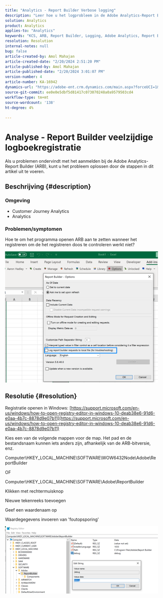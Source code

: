 ```yaml
---
title: "Analytics - Report Builder Verbose logging"
description: "Leer hoe u het logprobleem in de Adobe Analytics-Report Builder kunt oplossen."
solution: Analytics
product: Analytics
applies-to: "Analytics"
keywords: "KCS, ARB, Report Builder, Logging, Adobe Analytics, Report Builder Analytics"
resolution: Resolution
internal-notes: null
bug: false
article-created-by: Amol Mahajan
article-created-date: "2/20/2024 2:51:20 PM"
article-published-by: Amol Mahajan
article-published-date: "2/20/2024 3:01:07 PM"
version-number: 4
article-number: KA-16942
dynamics-url: "https://adobe-ent.crm.dynamics.com/main.aspx?forceUCI=1&pagetype=entityrecord&etn=knowledgearticle&id=8cb36b7f-ffcf-ee11-9079-6045bd0065b6"
source-git-commit: ee0e0e5dbf5d81417c073070248a0a9579503cd4
workflow-type: tm+mt
source-wordcount: '138'
ht-degree: 4%

---
```


# Analyse - Report Builder veelzijdige logboekregistratie


Als u problemen ondervindt met het aanmelden bij de Adobe Analytics-Report Builder (ARB), kunt u het probleem oplossen door de stappen in dit artikel uit te voeren.

## Beschrijving {#description}


### <b>Omgeving</b>

- Customer Journey Analytics
- Analytics




### <b>Problemen/symptomen</b>

Hoe te om het programma openen ARB aan te zetten wanneer het registreren om de het registreren doos te controleren werkt niet?



![](assets/___8db36b7f-ffcf-ee11-9079-6045bd0065b6___.png)


## Resolutie {#resolution}




Registratie openen in Windows: [https://support.microsoft.com/en-us/windows/how-to-open-registry-editor-in-windows-10-deab38e6-91d6-e0aa-4b7c-8878d9e07b11](https://support.microsoft.com/en-us/windows/how-to-open-registry-editor-in-windows-10-deab38e6-91d6-e0aa-4b7c-8878d9e07b11)

Kies een van de volgende mappen voor de map. Het pad en de bestandsnaam kunnen iets anders zijn, afhankelijk van de ARB-bitversie, enz.

Computer\HKEY_LOCAL_MACHINE\SOFTWARE\WOW6432Node\Adobe\ReportBuilder

OF

Computer\HKEY_LOCAL_MACHINE\SOFTWARE\Adobe\ReportBuilder

Klikken met rechtermuisknop

Nieuwe tekenreeks toevoegen

Geef een waardenaam op

Waardegegevens invoeren van &#39;foutopsporing&#39;

![](assets/066ee289-0b9e-eb11-b1ac-000d3a3684a8.png)
